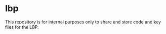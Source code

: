 # lbp
This repository is for internal purposes only to share and store code and key files for the LBP. 
